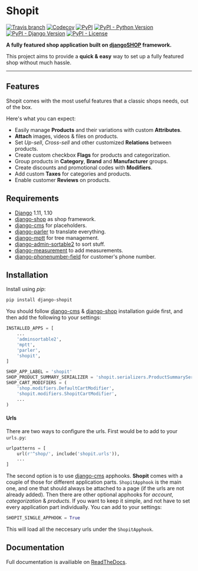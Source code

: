 # Shopit

[![Travis branch](https://img.shields.io/travis/dinoperovic/django-shopit/master.svg?style=flat-square)](https://travis-ci.org/dinoperovic/django-shopit)
[![Codecov](https://img.shields.io/codecov/c/github/dinoperovic/django-shopit.svg?style=flat-square)](http://codecov.io/github/dinoperovic/django-shopit)
[![PyPI](https://img.shields.io/pypi/v/django-shopit.svg?style=flat-square)](https://pypi.org/project/django-shopit/)
[![PyPI - Python Version](https://img.shields.io/pypi/pyversions/django-shopit.svg?style=flat-square)](https://pypi.org/project/django-shopit/)
[![PyPI - Django Version](https://img.shields.io/pypi/djversions/django-shopit.svg?style=flat-square)](https://pypi.org/project/django-shopit/)
[![PyPI - License](https://img.shields.io/pypi/l/django-shopit.svg?style=flat-square)](https://pypi.org/project/django-shopit/)


**A fully featured shop application built on [djangoSHOP](http://www.django-shop.org) framework.**

This project aims to provide a **quick & easy** way to set up a fully featured shop without much hassle.

---

## Features

Shopit comes with the most useful features that a classic shops needs, out of the box.

Here's what you can expect:

* Easily manage **Products** and their variations with custom **Attributes**.
* **Attach** images, videos & files on products.
* Set *Up-sell*, *Cross-sell* and other customized **Relations** between products.
* Create custom checkbox **Flags** for products and categorization.
* Group products in **Category**, **Brand** and **Manufacturer** groups.
* Create discounts and promotional codes with **Modifiers**.
* Add custom **Taxes** for categories and products.
* Enable customer **Reviews** on products.

## Requirements

* [Django] 1.11, 1.10
* [django-shop] as shop framework.
* [django-cms] for placeholders.
* [django-parler] to translate everything.
* [django-mptt] for tree management.
* [django-admin-sortable2] to sort stuff.
* [django-measurement] to add measurements.
* [django-phonenumber-field] for customer's phone number.

## Installation

Install using *pip*:

```bash
pip install django-shopit
```

You should follow [django-cms] & [django-shop] installation guide first, and then add the following to your settings:

```python
INSTALLED_APPS = [
    ...
    'adminsortable2',
    'mptt',
    'parler',
    'shopit',
]

SHOP_APP_LABEL = 'shopit'
SHOP_PRODUCT_SUMMARY_SERIALIZER = 'shopit.serializers.ProductSummarySerializer'
SHOP_CART_MODIFIERS = (
    'shop.modifiers.DefaultCartModifier',
    'shopit.modifiers.ShopitCartModifier',
    ...
)
```

#### Urls

There are two ways to configure the urls. First would be to add to your `urls.py`:

```python
urlpatterns = [
    url(r'^shop/', include('shopit.urls')),
    ...
]
```

The second option is to use [django-cms] apphooks. **Shopit** comes with a couple of those for different application parts. `ShopitApphook` is the main one, and one that should always be attached to a page (if the urls are not already added). Then there are other optional apphooks for *account*, *categorization* & *products*. If you want to keep it simple, and not have to set every application part individually. You can add to your settings:

```python
SHOPIT_SINGLE_APPHOOK = True
```

This will load all the neccesary urls under the `ShopitApphook`.

## Documentation

Full documentation is availiable on [ReadTheDocs](http://django-shopit.readthedocs.org).


[Django]: https://www.djangoproject.com/
[django-shop]: https://github.com/awesto/django-shop
[django-cms]: https://github.com/divio/django-cms
[django-parler]: https://github.com/django-parler/django-parler
[django-mptt]: https://github.com/django-mptt/django-mptt
[django-admin-sortable2]: https://github.com/jrief/django-admin-sortable2
[django-measurement]: https://github.com/coddingtonbear/django-measurement
[django-phonenumber-field]: https://github.com/stefanfoulis/django-phonenumber-field
